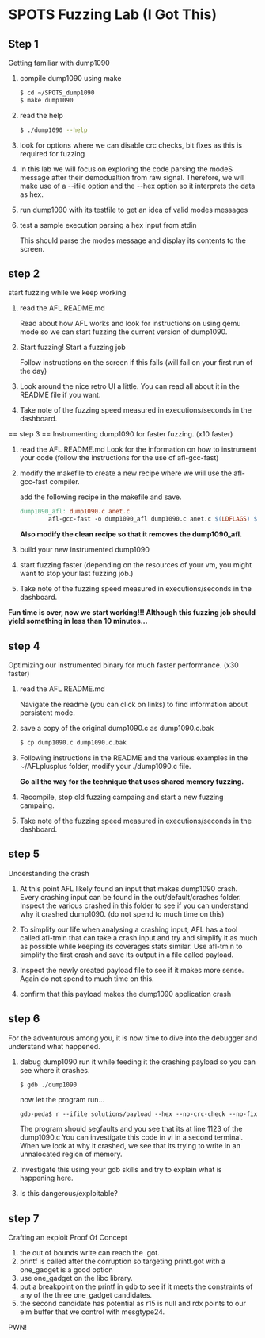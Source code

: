 # SPOTS Fuzzing Lab (I Got This)

## Step 1
Getting familiar with dump1090

1. compile dump1090 using make

	```bash
	$ cd ~/SPOTS_dump1090
	$ make dump1090
	```
	
2. read the help
	
	```bash
	$ ./dump1090 --help
	```
	
1. look for options where we can disable crc checks, bit fixes as this is required for fuzzing

2. In this lab we will focus on exploring the code parsing the modeS message after their demodualtion from raw signal. Therefore, we will make use of a --ifile option and the --hex option so it interprets the data as hex.

3. run dump1090 with its testfile to get an idea of valid modes messages

4. test a sample execution parsing a hex input from stdin

	This should parse the modes message and display its contents to the screen.
	
## step 2 
start fuzzing while we keep working
1. read the AFL README.md

	Read about how AFL works and look for instructions on using qemu mode so we can start fuzzing the current version of dump1090.
	
2. Start fuzzing!
	Start a fuzzing job

	Follow instructions on the screen if this fails (will fail on your first run of the day)
	
3. Look around the nice retro UI a little. You can read all about it in the README file if you want.

4. Take note of the fuzzing speed measured in executions/seconds in the dashboard.

== step 3 ==
Instrumenting dump1090 for faster fuzzing. (x10 faster)

1. read the AFL README.md
	Look for the information on how to instrument your code (follow the instructions for the use of afl-gcc-fast)

2. modify the makefile to create a new recipe where we will use the afl-gcc-fast compiler.

	add the following recipe in the makefile and save.

	```Makefile
	dump1090_afl: dump1090.c anet.c
        	afl-gcc-fast -o dump1090_afl dump1090.c anet.c $(LDFLAGS) $(LDLIBS) -no-pie
	```
		
	**Also modify the clean recipe so that it removes the dump1090_afl.**
	
3. build your new instrumented dump1090

4. start fuzzing faster (depending on the resources of your vm, you might want to stop your last fuzzing job.)

5. Take note of the fuzzing speed measured in executions/seconds in the dashboard.

**Fun time is over, now we start working!!! Although this fuzzing job should yield something in less than 10 minutes...**

## step 4 
Optimizing our instrumented binary for much faster performance. (x30 faster)

1. read the AFL README.md

	Navigate the readme (you can click on links) to find information about persistent mode.
	
2. save a copy of the original dump1090.c as dump1090.c.bak

	```bash
	$ cp dump1090.c dump1090.c.bak
	```
	
3. Following instructions in the README and the various examples in the ~/AFLplusplus folder, modify your ./dump1090.c file.

	**Go all the way for the technique that uses shared memory fuzzing.**

4. Recompile, stop old fuzzing campaing and start a new fuzzing campaing.

5. Take note of the fuzzing speed measured in executions/seconds in the dashboard.

## step 5
Understanding the crash

1. At this point AFL likely found an input that makes dump1090 crash. Every crashing input can be found in the out/default/crashes folder.
	Inspect the various crashed in this folder to see if you can understand why it crashed dump1090. (do not spend to much time on this)

2. To simplify our life when analysing a crashing input, AFL has a tool called afl-tmin that can take a crash input and try and simplify it as much as possible while keeping its coverages stats similar. Use afl-tmin to simplify the first crash and save its output in a file called payload.

3. Inspect the newly created payload file to see if it makes more sense. Again do not spend to much time on this.

4. confirm that this payload makes the dump1090 application crash

## step 6 
For the adventurous among you, it is now time to dive into the debugger and understand what happened.

1. debug dump1090 run it while feeding it the crashing payload so you can see where it crashes.

	```bash
	$ gdb ./dump1090
	```
	now let the program run...

	```
	gdb-peda$ r --ifile solutions/payload --hex --no-crc-check --no-fix
	```

	The program should segfaults and you see that its at line 1123 of the dump1090.c
	You can investigate this code in vi in a second terminal.
	When we look at why it crashed, we see that its trying to write in an unnalocated region of memory.
	
2. 	Investigate this using your gdb skills and try to explain what is happening here.
	
3.	Is this dangerous/exploitable?

## step 7 
Crafting an exploit Proof Of Concept

1. the out of bounds write can reach the .got.
2. printf is called after the corruption so targeting printf.got with a one_gadget is a good option
3. use one_gadget on the libc library.
4. put a breakpoint on the printf in gdb to see if it meets the constraints of any of the three one_gadget candidates.
5. the second candidate has potential as r15 is null and rdx points to our elm buffer that we control with mesgtype24.

PWN!


